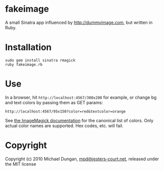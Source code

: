 fakeimage
=========

A small Sinatra app influenced by http://dummyimage.com, but written in Ruby.

Installation
============

    sudo gem install sinatra rmagick
    ruby fakeimage.rb

Use
===

In a browser, hit `http://localhost:4567/300x200` for example, or change bg and text colors by passing them as GET params:

`http://localhost:4567/95x150?color=red&textcolor=orange`

See [the ImageMagick documentation](http://www.imagemagick.org/script/color.php#color_names) for the canonical list of colors. Only actual color names are supported. Hex codes, etc. will fail.

Copyright
=========

Copyright (c) 2010 Michael Dungan, mpd@jesters-court.net, released under the MIT license

